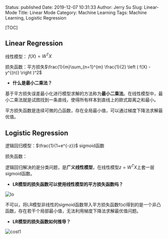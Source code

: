 Status: published
Date: 2019-12-07 10:31:33
Author: Jerry Su
Slug: Linear-Mode
Title: Linear Mode
Category: Machine Learning 
Tags: Machine Learning, Logistic Regression

[TOC]

## Linear Regression

线性模型： $f(X) = W^TX$

损失函数：平方损失$\frac{1}{m}\sum_{n=1}^{m} \frac{1}{2} \left ( f(X) - y^{(n)} \right )^2$

- **什么是最小二乘法？**

基于平方损失误差最小化进行模型求解的方法称为**最小二乘法**。在线性模型中，最小二乘法就是试图找到一条直线，使得所有样本到直线上的欧式距离之和最小。

平方损失函数是连续可微的凸函数，存在全局最小值，可以通过梯度下降法求解最优值。

## Logistic Regression

逻辑回归模型：$\frac{1}{1+e^{-z}}$ sigmoid函数

损失函数：

逻辑回归解决的是分类问题，是**广义线性模型**，在线性模型$z=W^TX$上套一层sigmoid函数。

- **LR模型的损失函数可以使用线性模型的平方损失函数吗？**

![lo](images/linear_mode/logi.png)

不可以，将LR模型非线性的sigmoid函数带入平方损失函数f(x)得到的是一个非凸函数，存在若干个局部最小值，无法利用梯度下降法求解最优值问题。

- **LR模型的损失函数如何推导？**

![cost1](images/linear_mode/cost_1.png)


